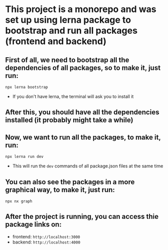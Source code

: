 # This project is a monorepo and was set up using lerna package to bootstrap and run all packages (frontend and backend)

## First of all, we need to bootstrap all the dependencies of all packages, so to make it, just run:
```
npx lerna bootstrap
```
- If you don't have lerna, the terminal will ask you to install it

## After this, you should have all the dependencies installed (it probably might take a while)
## Now, we want to run all the packages, to make it, run:
```
npx lerna run dev
```

- This will run the ```dev``` commands of all package.json files at the same time

## You can also see the packages in a more graphical way, to make it, just run:

```
npx nx graph
```

## After the project is running, you can access thie package links on:

- frontend: ```http://localhost:3000```
- backend: ```http://localhost:4000```